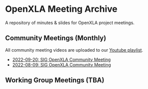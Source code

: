 # OpenXLA Meeting Archive 

A repository of minutes & slides for OpenXLA project meetings. 

## Community Meetings (Monthly)

All community meeting videos are uploaded to our [Youtube playlist](https://www.youtube.com/playlist?list=PLlFotmaRrOzu8TQsTahDo_Cn7QdntFlUL). 

* [2022-09-20: SIG OpenXLA Community Meeting](https://github.com/openxla/community/blob/main/meetings/20220920-community-meeting)
* [2022-08-09: SIG OpenXLA Community Meeting](https://github.com/openxla/community/tree/main/meetings/20220809-community-meeting)

## Working Group Meetings (TBA)

